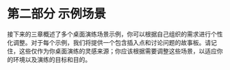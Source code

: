 

# 第二部分 示例场景



接下来的三章概述了多个桌面演练场景示例，你可以根据自己组织的需求进行个性化调整。对于每个示例，我们将提供一个包含插入点和讨论问题的故事板。请记住，这些仅作为你桌面演练的灵感来源；你应该根据需要调整这些场景，以适应你的环境以及演练的目标和目的。
